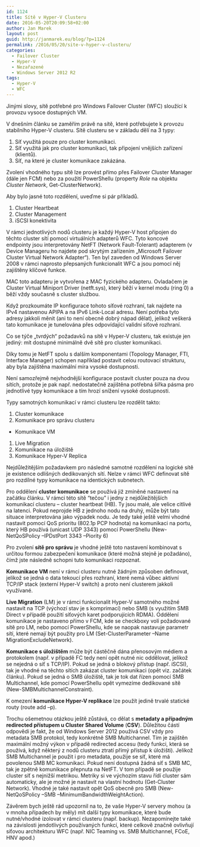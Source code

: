 ```yaml
---
id: 1124
title: Sítě v Hyper-V Clusteru
date: 2016-05-20T20:09:58+02:00
author: Jan Marek
layout: post
guid: http://janmarek.eu/blog/?p=1124
permalink: /2016/05/20/site-v-hyper-v-clusteru/
categories:
  - Failover Cluster
  - Hyper-V
  - Nezařazené
  - Windows Server 2012 R2
tags:
  - Hyper-V
  - WFC
---
```

Jinými slovy, sítě potřebné pro Windows Failover Cluster (WFC) sloužící k provozu vysoce dostupných VM.

V dnešním článku se zaměřím právě na sítě, které potřebujete k provozu stabilního Hyper-V clusteru. Sítě clusteru se v základu dělí na 3 typy:

  1. Síť využitá pouze pro cluster komunikaci.
  2. Síť využitá jak pro cluster komunikaci, tak připojení vnějších zařízení (klientů).
  3. Síť, na které je cluster komunikace zakázána.

Zvolení vhodného typu sítě lze provést přímo přes Failover Cluster Manager (dále jen FCM) nebo za použití PowerShellu (property _Role_ na objektu _Cluster Network_, Get-ClusterNetwork).

Aby bylo jasné toto rozdělení, uveďme si pár příkladů.

  1. Cluster Heartbeat
  2. Cluster Management
  3. iSCSI konektivita

V rámci jednotlivých nodů clusteru je každý Hyper-V host připojen do těchto cluster sítí pomocí virtuálních adapterů WFC. Tyto koncové endpointy jsou interpretovány NetFT (Network Fault-Tolerant) adapterem (v Device Manageru ho najdete pod skrytým zařízením „Microsoft Failover Cluster Virtual Network Adapter“). Ten byl zaveden od Windows Server 2008 v rámci naprosto přepsaných funkcionalit WFC a jsou pomocí něj zajištěny klíčové funkce.

MAC toto adapteru je vytvořena z MAC fyzického adapteru. Ovladačem je Cluster Virtual Miniport Driver (netft.sys), který běží v kernel modu (ring 0) a běží vždy současně s cluster službou.

Když prozkoumáte IP konfigurace tohoto síťové rozhraní, tak najdete na IPv4 nastavenou APIPA a na IPv6 Link-Local adresu. Není potřeba tyto adresy jakkoli měnit (ani to není obecně dobrý nápad dělat), jelikož veškerá tato komunikace je tunelována přes odpovídající validní síťové rozhraní.

Co se týče „tvrdých“ požadavků na sítě v Hyper-V clusteru, tak existuje jen jediný: mít dostupné minimálně dvě sítě pro cluster komunikaci.

Díky tomu je NetFT spolu s dalším komponentami (Topology Manager, FTI, Interface Manager) schopen například postavit celou routovací strukturu, aby byla zajištěna maximální míra vysoké dostupnosti.

Není samozřejmě nejvhodnější konfigurace postavit cluster pouza na dvou sítích, protože je pak např. nedostatečně zajištěna potřebná šířka pásma pro jednotlivé typy komunikace a tím hrozí snížení vysoké dostupnosti.

Typy samotných komunikací v rámci clusteru lze rozdělit takto:

  1. Cluster komunikace
  2. Komunikace pro správu clusteru

  * Komunikace VM

  1. Live Migration
  2. Komunikace na úložiště
  3. Komunikace Hyper-V Replica

Nejdůležitějším požadavkem pro následné samotné rozdělení na logické sítě je existence odlišných dedikovaných sítí. Nelze v rámci WFC definovat sítě pro rozdílné typy komunikace na identických subnetech.

Pro oddělení **cluster komunikace** se používá již zmíněné nastavení na začátku článku. V rámci této sítě “tečou” i jedny z nejdůležitějších komunikací clusteru – cluster heartbeat (HB). Ty jsou malé, ale velice citlivé na latenci. Pokud neprojde HB z jednoho nodu na druhý, může být tato situace interpretována jako výpadek nodu. Je tedy také ještě velmi vhodné nastavit pomocí QoS prioritu (802.1p PCP hodnota) na komunikaci na portu, který HB používá (unicast UDP 3343) pomocí PowerShellu (New-NetQoSPolicy –IPDstPort 3343 –Piority 6)

Pro zvolení **sítě pro správu** je vhodné ještě toto nastavení kombinovat s určitou formou zabezpečení komunikace (které možná stejně je požadáno), čímž jste následně schopni tuto komunikaci rozpoznat.

**Komunikace VM** není v rámci clusteru nutné žádným způsoben definovat, jelikož se jedná o data tekoucí přes rozhraní, které nemá vůbec aktivní TCP/IP stack (externí Hyper-V switch) a proto není clusterem jakkoli využívané.

**Live Migration** (LM) je v rámci funkcionalit Hyper-V samotného možné nastavit na TCP (výchozí stav je s komprimací) nebo SMB (s využitím SMB Direct v případě použití síťových karet podporujících RDMA). Oddělení komunikace je nastaveno přímo v FCM, kde se checkboxy volí požadované sítě pro LM, nebo pomocí PowerShellu, kde se naopak nastavuje parametr sítí, které nemají být použity pro LM (Set-ClusterParameter –Name MigrationExcludeNetwork).

**Komunikace s úložištěm** může být částěčně dána přenosovým médiem a protokolem (např. v případě FC tedy není opět nutné nic oddělovat, jelikož se nejedná o síť s TCP/IP). Pokud se jedná o blokový přístup (např. iSCSI), tak je vhodné na těchto sítích zakázat cluster komunikaci (opět viz. začátek článku). Pokud se jedná o SMB úložiště, tak je tok dat řízen pomocí SMB Multichannel, kde pomocí PowerShellu opět vymezíme dedikované sítě (New-SMBMultichannelConstraint).

K omezení **komunikace Hyper-V replikace** lze použít jedině trvalé statické routy (route add –p).

Trochu ošemetnou otázkou ještě zůstává, co dělat s **metadaty a případným redirected přístupem u Cluster Shared Volume** (**CSV**). Důležitou částí odpovědi je fakt, že od Windows Server 2012 používá CSV vždy pro metadata SMB protokol, tedy konkrétně SMB Multichannel. Tím je zajištěn maximální možný výkon v případě redirected accesu (tedy funkci, která se používá, když některý z nodů clusteru ztratí přímý přístup k úložišti). Jelikož SMB Multichannel je použit i pro metadata, použije se síť, které má povolenou SMB MC komunikaci. Pokud není dostupná žádná síť s SMB MC, tak je zpětně komunikace přepnuta na NetFT. V tom případě se použije cluster síť s nejnižší metrikou. Metriky si ve výchozím stavu řídí cluster sám automaticky, ale je možné je nastavit na vlastní hodnotu (Get-Cluster Network). Vhodné je také nastavit opět QoS obecně pro SMB (New-NetQoSPolicy –SMB –MinimumBandwidthWeightAction).

Závěrem bych ještě rád upozornil na to, že vaše Hyper-V servery mohou (a v mnoha případech by měly) mít další typy komunikace, které bude nutné/vhodné izolovat v rámci clusteru (např. backup). Nezapomínejte také na závislosti jendotlivých používaných funkcí, které celkově značně ovlivňují síťovou architekturu WFC (např. NIC Teaming vs. SMB Multichannel, FCoE, HNV apod.)